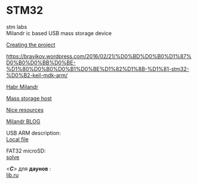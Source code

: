 # STM32
stm labs  
Milandr ic based USB mass storage device
  
  [Creating the project](https://microtechnics.ru/stm32-uchebnyj-kurs-keil-sozdanie-proekta/)
  
  https://bravikov.wordpress.com/2016/02/21/%D0%BD%D0%B0%D1%87%D0%B0%D0%BB%D0%BE-%D1%80%D0%B0%D0%B1%D0%BE%D1%82%D1%8B-%D1%81-stm32-%D0%B2-keil-mdk-arm/
  

  
  [Habr Milandr](https://habr.com/ru/post/255323/)    
    
      
  [Mass storage host](https://forum.milandr.ru/viewtopic.php?f=22&t=3579)
  
  [Nice resources](https://forum.milandr.ru/viewtopic.php?f=14&t=327)  
    
  [Milandr BLOG](http://gimmor.blogspot.com/search?q=%D0%BC%D0%B8%D0%BB%D0%B0%D0%BD%D0%B4%D1%80)  
    
  USB ARM description:  
  [Local file](https://file:///C:/Keil_v5/Arm/Packs/Keil/MDK-Middleware/7.10.0/Doc/USB/html/_u_s_b__device.html)  
    
  FAT32 microSD:  
  [solve](http://forum.easyelectronics.ru/viewtopic.php?f=35&t=19787)  
    
  <***C***>   для **даунов** :  
  [lib.ru](http://lib.ru/CTOTOR/starterkit.txt)
  
